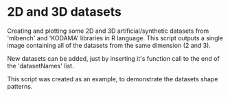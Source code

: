 # 2D and 3D datasets
Creating and plotting some 2D and 3D artificial/synthetic datasets from 'mlbench' and 'KODAMA' libraries in R language. This script outputs a single image containing all of the datasets from the same dimension (2 and 3).

New datasets can be added, just by inserting it's function call to the end of the 'datasetNames' list.

This script was created as an example, to demonstrate the datasets shape patterns.
